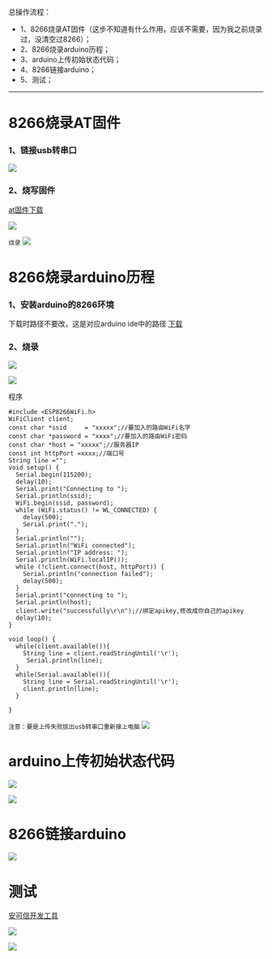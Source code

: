 总操作流程：
- 1、8266烧录AT固件（这步不知道有什么作用，应该不需要，因为我之前烧录过，没清空过8266）；
- 2、8266烧录arduino历程；
- 3、arduino上传初始状态代码；
- 4、8266链接arduino；
- 5、测试；

***

# 8266烧录AT固件
### 1、链接usb转串口
![](image/1-1.png)

### 2、烧写固件
[at固件下载](http://wiki.ai-thinker.com/esp8266/sdk)

![](image/1-2.png)

`
烧录
`
![](image/1-3.png)

# 8266烧录arduino历程
### 1、安装arduino的8266环境
下载时路径不要改，这是对应arduino ide中的路径
[下载](https://pan.baidu.com/s/1BtBVqKXy45XoW6loNiBxgw)
### 2、烧录
![](image/1-1.png)

![](image/1-4.png)

程序
```
#include <ESP8266WiFi.h>
WiFiClient client;
const char *ssid     = "xxxxx";//要加入的路由WiFi名字
const char *password = "xxxx";//要加入的路由WiFi密码
const char *host = "xxxxx";//服务器IP
const int httpPort =xxxx;//端口号
String line ="";
void setup() {
  Serial.begin(115200);
  delay(10);
  Serial.print("Connecting to ");
  Serial.println(ssid);
  WiFi.begin(ssid, password);
  while (WiFi.status() != WL_CONNECTED) {
    delay(500);
    Serial.print(".");
  }
  Serial.println("");
  Serial.println("WiFi connected");
  Serial.println("IP address: ");
  Serial.println(WiFi.localIP());
  while (!client.connect(host, httpPort)) {
    Serial.println("connection failed");
    delay(500);
  }
  Serial.print("connecting to ");
  Serial.println(host);
  client.write("successfully\r\n");//绑定apikey,修改成你自己的apikey
  delay(10);
}

void loop() {
  while(client.available()){
    String line = client.readStringUntil('\r');
     Serial.println(line);
  }
  while(Serial.available()){
    String line = Serial.readStringUntil('\r');
    client.println(line);
  }

}
```
`
注意：要是上传失败拔出usb转串口重新接上电脑
`
![](image/1-5.png)

# arduino上传初始状态代码
![](image/1-6.png)

![](image/1-7.png)

# 8266链接arduino
![](image/1-8.png)

# 测试
[安可信开发工具](http://wiki.ai-thinker.com/tools)

![](image/1-10.png)

![](image/1-9.gif)
